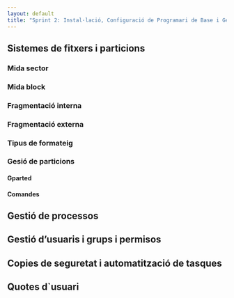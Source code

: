 ```yaml
---
layout: default
title: "Sprint 2: Instal·lació, Configuració de Programari de Base i Gestió de Fitxers"
---
```


## Sistemes de fitxers i particions
### Mida sector
### Mida block
### Fragmentació interna 
### Fragmentació externa
### Tipus de formateig
### Gesió de particions
#### Gparted
#### Comandes
## Gestió de processos
## Gestió d’usuaris i grups i permisos 
## Copies de seguretat i automatització de tasques 
## Quotes d`usuari



